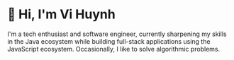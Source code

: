 # 👋 Hi, I'm Vi Huynh

I'm a tech enthusiast and software engineer, currently sharpening my skills in the Java ecosystem while building full-stack applications using the JavaScript ecosystem. Occasionally, I like to solve algorithmic problems.

